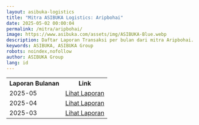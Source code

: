 ```yaml
---
layout: asibuka-logistics
title: "Mitra ASIBUKA Logistics: Aripbohai"
date: 2025-05-02 00:00:04
permalink: /mitra/aripbohai/
image: https://www.asibuka.com/assets/img/ASIBUKA-Blue.webp
description: Daftar Laporan Transaksi per bulan dari mitra Aripbohai.
keywords: ASIBUKA, ASIBUKA Group
robots: noindex,nofollow
author: ASIBUKA Group
lang: id
---
```

<div class='table-container'>
<table>
<tr>
<th>Laporan Bulanan</th><th>Link</th>
</tr>
<tr>
<td>2025-05</td>
<td><a class='btn block' title='Lihat Laporan' href='{{ page.permalink | replace: "/amp/", "" }}?function=komisi-asibuka-logistics&title=Mitra%20-%20Saripudin%20SiCepat%20Periode%202025-5&title1=Ringkasan&id1=2PACX-1vTPeqxEnkAUsKekA0eIwQVVYkwNwbjolgYHMSLBbMgM4vK9WStDfwXZW6raUkGvqah1BSPc7WXHCYa0&gid1=265557075'>Lihat Laporan</a></td>
</tr>
<tr>
<td>2025-04</td>
<td><a class='btn block' title='Lihat Laporan' href='{{ page.permalink | replace: "/amp/", "" }}?function=komisi-asibuka-logistics&title=Mitra%20-%20Saripudin%20SiCepat%20Periode%202025-4&title1=Ringkasan&id1=2PACX-1vRUSev-p6MPZbJ1-2OwkyACe4InaBBoTAD0FYwUQD-45vNLx6D2-8ePjjKTn-EQkn7Mz9EsJKF179SS&gid1=265557075'>Lihat Laporan</a></td>
</tr>
<tr>
<td>2025-03</td>
<td><a class='btn block' title='Lihat Laporan' href='{{ page.permalink | replace: "/amp/", "" }}?function=komisi-asibuka-logistics&title=Mitra%20-%20Saripudin%20SiCepat%20Periode%202025-3&title1=Ringkasan&id1=2PACX-1vQdhehZydJ_urNZp2umjfqwE_UrU6TSYOEZ4hkQ9qVPGNoXWC61uzfgqPw5NCIWZ8hsKJqEFbrzUCyw&gid1=265557075'>Lihat Laporan</a></td>
</tr>
</table>
</div>